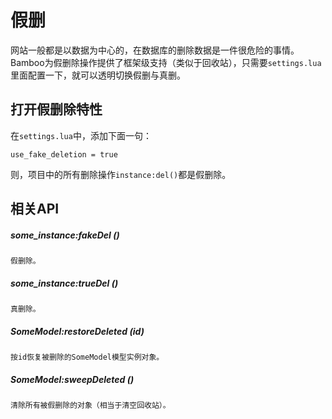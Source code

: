 # 假删

网站一般都是以数据为中心的，在数据库的删除数据是一件很危险的事情。Bamboo为假删除操作提供了框架级支持（类似于回收站），只需要`settings.lua`里面配置一下，就可以透明切换假删与真删。

## 打开假删除特性
在`settings.lua`中，添加下面一句：

	use_fake_deletion = true

则，项目中的所有删除操作`instance:del()`都是假删除。

## 相关API

##### some_instance:fakeDel ()

	假删除。

##### some_instance:trueDel ()

	真删除。
	
##### SomeModel:restoreDeleted (id)

	按id恢复被删除的SomeModel模型实例对象。
	
##### SomeModel:sweepDeleted ()

	清除所有被假删除的对象（相当于清空回收站）。

